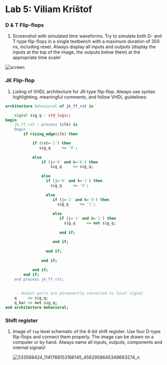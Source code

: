 # Lab 5: Viliam Krištof

### D & T Flip-flops

1. Screenshot with simulated time waveforms. Try to simulate both D- and T-type flip-flops in a single testbench with a maximum duration of 350 ns, including reset. Always display all inputs and outputs (display the inputs at the top of the image, the outputs below them) at the appropriate time scale!

![screen](https://user-images.githubusercontent.com/124798762/223757556-9dec1c0c-ccc4-4d11-9c6a-7164d549ce5b.png)

### JK Flip-flop

1. Listing of VHDL architecture for JK-type flip-flop. Always use syntax highlighting, meaningful comments, and follow VHDL guidelines:

```vhdl
architecture behavioral of jk_ff_rst is

    signal sig_q : std_logic;
begin
    jk_ff_rst : process (clk) is
    begin
        if rising_edge(clk) then

            if (rst='1') then
               sig_q     <= '0';
           
            else
                if (j='0' and k='0') then
                    sig_q     <= sig_q;
                               
                else
                  if (j='0' and k='1') then
                    sig_q     <= '0';  
                  
                  else
                     if (j='1' and k='0') then
                       sig_q     <= '1';
                     
                     else
                        if (j='1' and k='1') then
                          sig_q     <= not sig_q;
                        
                        end if;
                     
                     end if;
                         
                  end if;
                  
                end if;  

            end if;
        end if;
    end process jk_ff_rst;
    
   
    -- Output ports are permanently connected to local signal
    q     <= sig_q;
    q_bar <= not sig_q;
end architecture behavioral;
```

### Shift register

1. Image of `top` level schematic of the 4-bit shift register. Use four D-type flip-flops and connect them properly. The image can be drawn on a computer or by hand. Always name all inputs, outputs, components and internal signals!

   ![333598424_1141766153166145_4562958645349683274_n](https://user-images.githubusercontent.com/124798762/225125551-4caae651-5aa3-4d15-ba2f-d97bf97e2197.jpg)

